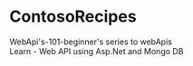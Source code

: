 # ContosoRecipes
WebApi's-101-beginner's series to webApis </br>
Learn - Web API using Asp.Net and Mongo DB

